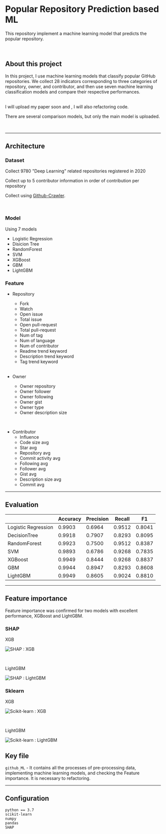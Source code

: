 # Popular Repository Prediction based ML
This repository implement a machine learning model that predicts the popular repository.

<br>
 
## About this project
In this project, I use machine learning models that classify popular GitHub repositories. 
We collect 28 indicators corresponding to three categories of repository, owner, and contributor, and then use seven machine learning classification models and compare their respective performances.

<br>
I will upload my paper soon and , I will also refactoring code.

There are several comparison models, but only the main model is uploaded.
<br>

<br>

---

## Architecture

###  Dataset
Collect 9780 "Deep Learning" related repositories registered in 2020

Collect up to 5 contributor information in order of contribution per repository

Collect using [Github-Crawler](https://github.com/ByutMean/Github-Crawler).


<br>

### Model
Using 7 models
- Logistic Regression
- Disicion Tree
- RandomForest
- SVM
- XGBoost
- GBM
- LightGBM


### Feature
- Repository
    - Fork
    - Watch
    - Open issue
    - Total issue
    - Open pull-request
    - Total pull-request
    - Num of tag
    - Num of language
    - Num of contributor
    - Readme trend keyword
    - Description trend keyword
    - Tag trend keyword
    
    <br>

- Owner
    - Owner repository
    - Owner follower
    - Owner following
    - Owner gist
    - Owner type
    - Owner description size

<br>

- Contributor
    - Influence
    - Code size avg
    - Star avg   
    - Repository avg
    - Commit activity avg
    - Following avg
    - Follower avg
    - Gist avg
    - Description size avg
    - Commit avg


---


## Evaluation
|                     | Accuracy | Precision | Recall | F1     |
| ------------------- | -------- | --------- | ------ | ------ |
| Logistic Regression | 0.9903   | 0.6964    | 0.9512 | 0.8041 |
| DecisionTree        | 0.9918   | 0.7907    | 0.8293 | 0.8095 |
| RandomForest        | 0.9923   | 0.7500    | 0.9512 | 0.8387 |
| SVM                 | 0.9893   | 0.6786    | 0.9268 | 0.7835 |
| XGBoost             | 0.9949   | 0.8444    | 0.9268 | 0.8837 |
| GBM                 | 0.9944   | 0.8947    | 0.8293 | 0.8608 |
| LightGBM            | 0.9949   | 0.8605    | 0.9024 | 0.8810 |


---

## Feature importance
Feature importance was confirmed for two models with excellent performance, XGBoost and LightGBM.

### SHAP

XGB 

![SHAP : XGB](/image/SHAP_XGB.png)

<br>

LightGBM

![SHAP : LightGBM ](/image/SHAP_lgbm.png)

### Sklearn 

XGB

![Scikit-learn : XGB ](/image/Sklearn_XGB.png)

<br>

LightGBM

![Scikit-learn : LightGBM ](/image/Sklearn_lgbm.png)
<br>







## Key file

```github_ML``` - It contains all the processes of pre-processing data, implementing machine learning models, and checking the Feature importance. It is necessary to refactoring.

---

## Configuration
```
python == 3.7
scikit-learn 
numpy
pandas
SHAP
```